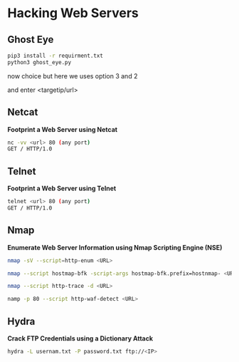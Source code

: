 # Hacking Web Servers

## **Ghost Eye**

```bash
pip3 install -r requirment.txt 
python3 ghost_eye.py 
```

now choice but here we uses option 3 and 2 

and enter <targetip/url> 

## Netcat

**Footprint a Web Server using Netcat**

```bash
nc -vv <url> 80 (any port)
GET / HTTP/1.0
```

## Telnet

**Footprint a Web Server using Telnet**

```bash
telnet <url> 80 (any port)
GET / HTTP/1.0
```

## Nmap

**Enumerate Web Server Information using Nmap Scripting Engine (NSE)**

```bash
nmap -sV --script=http-enum <URL>

nmap --script hostmap-bfk -script-args hostmap-bfk.prefix=hostnmap- <URL>

nmap --script http-trace -d <URL>

namp -p 80 --script http-waf-detect <URL>
```

## Hydra

**Crack FTP Credentials using a Dictionary Attack**

```bash
hydra -L usernam.txt -P password.txt ftp://<IP>
```